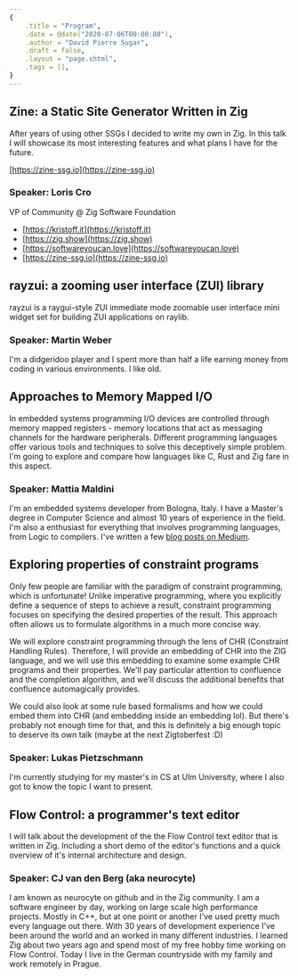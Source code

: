 ```yaml
---
{
    .title = "Program",
    .date = @date("2020-07-06T00:00:00"),
    .author = "David Pierre Sugar",
    .draft = false,
    .layout = "page.shtml",
    .tags = [],
}  
--- 
```


## Zine: a Static Site Generator Written in Zig

After years of using other SSGs I decided to write my own in Zig. In this talk I will showcase its most interesting features and what plans I have for the future.

[https://zine-ssg.io](https://zine-ssg.io)

### Speaker: Loris Cro

VP of Community @ Zig Software Foundation

- [https://kristoff.it](https://kristoff.it)
- [https://zig.show](https://zig.show)
- [https://softwareyoucan.love](https://softwareyoucan.love)
- [https://zine-ssg.io](https://zine-ssg.io)

## rayzui: a zooming user interface (ZUI) library

rayzui is a raygui-style ZUI immediate mode zoomable user interface mini widget set for building ZUI applications on raylib.

### Speaker: Martin Weber

I'm a didgeridoo player and I spent more than half a life earning money from coding in various environments. I like old.

## Approaches to Memory Mapped I/O

In embedded systems programming I/O devices are controlled through memory mapped registers - memory locations that act as messaging channels for the hardware peripherals. Different programming languages offer various tools and techniques to solve this deceptively simple problem. I'm going to explore and compare how languages like C, Rust and Zig fare in this aspect. 

### Speaker: Mattia Maldini

I'm an embedded systems developer from Bologna, Italy. I have a Master's degree in Computer Science and almost 10 years of experience in the field. I'm also a enthusiast for everything that involves programming languages, from Logic to compilers. I've written a few [blog posts on Medium](https://medium.com/@maldus512).

## Exploring properties of constraint programs

Only few people are familiar with the paradigm of constraint programming, which is unfortunate! Unlike imperative programming, where you explicitly define a sequence of steps to achieve a result, constraint programming focuses on specifying the desired properties of the result. This approach often allows us to formulate algorithms in a much more concise way.

We will explore constraint programming through the lens of CHR (Constraint Handling Rules). Therefore, I will provide an embedding of CHR into the ZIG language, and we will use this embedding to examine some example CHR programs and their properties. We'll pay particular attention to confluence and the completion algorithm, and we'll discuss the additional benefits that confluence automagically provides.

We could also look at some rule based formalisms and how we could embed them into CHR (and embedding inside an embedding lol). But there's probably not enough time for that, and this is definitely a big enough topic to deserve its own talk (maybe at the next Zigtoberfest :D)

### Speaker: Lukas Pietzschmann

I'm currently studying for my master's in CS at Ulm University, where I also got to know the topic I want to present.

## Flow Control: a programmer's text editor

I will talk about the development of the the Flow Control text editor that is written in Zig. Including a short demo of the editor's functions and a quick overview of it's internal architecture and design.

### Speaker: CJ van den Berg (aka neurocyte)

I am known as neurocyte on github and in the Zig community. I am a software engineer by day, working on large scale high performance projects. Mostly in C++, but at one point or another I've used pretty much every language out there. With 30 years of development experience I've been around the world and an worked in many different industries. I learned Zig about two years ago and spend most of my free hobby time working on Flow Control. Today I live in the German countryside with my family and work remotely in Prague.
